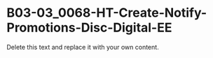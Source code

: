 

# B03-03_0068-HT-Create-Notify-Promotions-Disc-Digital-EE

Delete this text and replace it with your own content.
